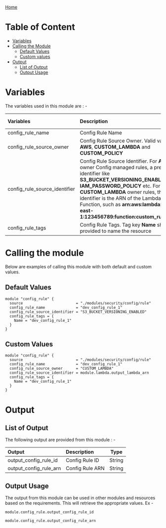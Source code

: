 [Home](../../../../README.md)

# Table of Content

- [Variables](#variables)
- [Calling the Module](#calling-the-module)
    - [Default Values](#default-values)
    - [Custom values](#custom-values)
- [Output](#output)
    - [List of Output](#list-of-output)
    - [Output Usage](#output-usage)

# Variables

The variables used in this module are : -

| Variables | Description | Type | Required | Default Values |
|:----------|:------------|:----:|:--------:|:--------------:|
| config_rule_name | Config Rule Name | String | Yes | NA |
| config_rule_source_owner | Config Rule Source Owner. Valid values are **AWS**, **CUSTOM_LAMBDA** and **CUSTOM_POLICY** | String | No | **AWS** |
| config_rule_source_identifier | Config Rule Source Identifier. For **AWS** owner Config managed rules, a predefined identifier like **S3_BUCKET_VERSIONING_ENABLED** or **IAM_PASSWORD_POLICY** etc. For **CUSTOM_LAMBDA** owner rules, the identifier is the ARN of the Lambda Function, such as **arn:aws:lambda:us-east-1:123456789:function:custom_rule_name** | String | Yes | NA |
| config_rule_tags | Config Rule Tags. Tag key **Name** should be provided to name the resource | Map | Yes | NA |

# Calling the module

Below are examples of calling this module with both default and custom values.

## Default Values

```
module "config_rule" {
  source                        = "./modules/security/config/rule"
  config_rule_name              = "dev_config_rule_1"
  config_rule_source_identifier = "S3_BUCKET_VERSIONING_ENABLED"
  config_rule_tags = {
    Name = "dev_config_rule_1"
  }
}
```

## Custom Values

```
module "config_rule" {
  source                        = "./modules/security/config/rule"
  config_rule_name              = "dev_config_rule_1"
  config_rule_source_owner      = "CUSTOM_LAMBDA"
  config_rule_source_identifier = module.lambda.output_lambda_arn
  config_rule_tags = {
    Name = "dev_config_rule_1"
  }
}
```

# Output

## List of Output
The following output are provided from this module : -

| Output | Description | Type |
|:------ |:------------|:----:|
| output_config_rule_id | Config Rule ID | String |
| output_config_rule_arn | Config Rule ARN | String |

## Output Usage

The output from this module can be used in other modules and resources based on the requirements. This will retrieve the appropriate values. Ex -

```
module.config_rule.output_config_rule_id
```

```
module.config_rule.output_config_rule_arn
```